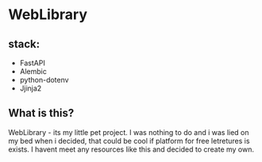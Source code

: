 # WebLibrary

## stack: 
* FastAPI
* Alembic 
* python-dotenv
* Jjinja2

## What is this? 

WebLibrary - its my little pet project. I was nothing to do and i was lied on my bed when i decided, that could be cool if platform for free letretures is exists. I havent meet any resources like this and decided to create my own.